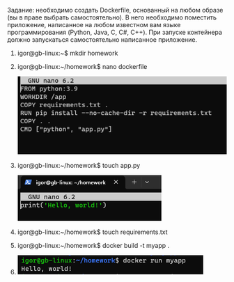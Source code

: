 Задание: необходимо создать Dockerfile, основанный на любом образе (вы в праве выбрать самостоятельно).
В него необходимо поместить приложение, написанное на любом известном вам языке программирования (Python, Java, C, С#, C++).
При запуске контейнера должно запускаться самостоятельно написанное приложение.

1. igor@gb-linux:~$ mkdir homework
2. igor@gb-linux:~/homework$ nano dockerfile

    ![](./image.png)

3. igor@gb-linux:~/homework$ touch app.py

    ![](./image1.png)

4. igor@gb-linux:~/homework$ touch requirements.txt

5. igor@gb-linux:~/homework$ docker build -t myapp .


6.   ![](./image2.png)

